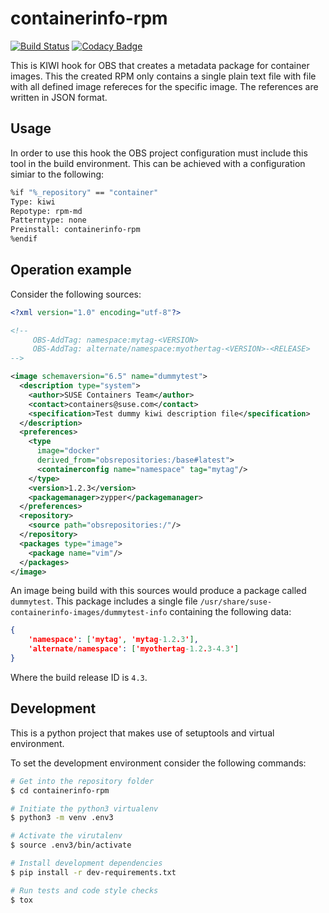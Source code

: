 # containerinfo-rpm

[![Build Status](https://travis-ci.com/davidcassany/containerinfo-rpm.svg?branch=master)](https://travis-ci.com/davidcassany/containerinfo-rpm)
[![Codacy Badge](https://api.codacy.com/project/badge/Grade/8cf428bba89e4e8c8cc1cb91920b861e)](https://www.codacy.com/app/davidcassany/containerinfo-rpm?utm_source=github.com&amp;utm_medium=referral&amp;utm_content=davidcassany/containerinfo-rpm&amp;utm_campaign=Badge_Grade)

This is KIWI hook for OBS that creates a metadata package for container images.
This the created RPM only contains a single plain text file with file with all
defined image refereces for the specific image. The references are written
in JSON format.

## Usage

In order to use this hook the OBS project configuration must include this tool
in the build environment. This can be achieved with a configuration simiar to
the following:

```bash
%if "%_repository" == "container"
Type: kiwi
Repotype: rpm-md
Patterntype: none
Preinstall: containerinfo-rpm
%endif
```

## Operation example

Consider the following sources:

```xml
<?xml version="1.0" encoding="utf-8"?>

<!--
     OBS-AddTag: namespace:mytag-<VERSION>
     OBS-AddTag: alternate/namespace:myothertag-<VERSION>-<RELEASE>
-->

<image schemaversion="6.5" name="dummytest">
  <description type="system">
    <author>SUSE Containers Team</author>
    <contact>containers@suse.com</contact>
    <specification>Test dummy kiwi description file</specification>
  </description>
  <preferences>
    <type
      image="docker"
      derived_from="obsrepositories:/base#latest">
      <containerconfig name="namespace" tag="mytag"/>
    </type>
    <version>1.2.3</version>
    <packagemanager>zypper</packagemanager>
  </preferences>
  <repository>
    <source path="obsrepositories:/"/>
  </repository>
  <packages type="image">
    <package name="vim"/>
  </packages> 
</image>
```

An image being build with this sources would produce a package called
`dummytest`. This package includes a single file
`/usr/share/suse-containerinfo-images/dummytest-info` containing the following
data:

```json
{
    'namespace': ['mytag', 'mytag-1.2.3'],
    'alternate/namespace': ['myothertag-1.2.3-4.3']
}
```

Where the build release ID is `4.3`.

## Development

This is a python project that makes use of setuptools and virtual environment.

To set the development environment consider the following commands:

```bash
# Get into the repository folder
$ cd containerinfo-rpm

# Initiate the python3 virtualenv
$ python3 -m venv .env3

# Activate the virutalenv
$ source .env3/bin/activate

# Install development dependencies
$ pip install -r dev-requirements.txt

# Run tests and code style checks
$ tox
```
